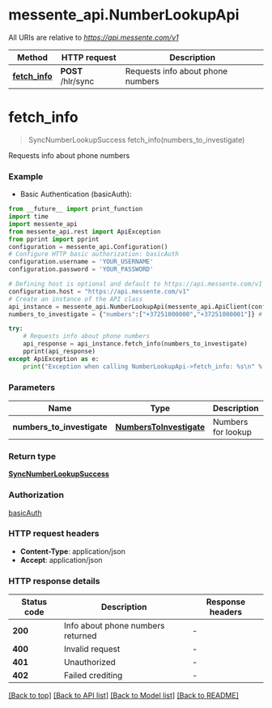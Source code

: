 # messente_api.NumberLookupApi

All URIs are relative to *https://api.messente.com/v1*

Method | HTTP request | Description
------------- | ------------- | -------------
[**fetch_info**](NumberLookupApi.md#fetch_info) | **POST** /hlr/sync | Requests info about phone numbers


# **fetch_info**
> SyncNumberLookupSuccess fetch_info(numbers_to_investigate)

Requests info about phone numbers

### Example

* Basic Authentication (basicAuth):
```python
from __future__ import print_function
import time
import messente_api
from messente_api.rest import ApiException
from pprint import pprint
configuration = messente_api.Configuration()
# Configure HTTP basic authorization: basicAuth
configuration.username = 'YOUR_USERNAME'
configuration.password = 'YOUR_PASSWORD'

# Defining host is optional and default to https://api.messente.com/v1
configuration.host = "https://api.messente.com/v1"
# Create an instance of the API class
api_instance = messente_api.NumberLookupApi(messente_api.ApiClient(configuration))
numbers_to_investigate = {"numbers":["+37251000000","+37251000001"]} # NumbersToInvestigate | Numbers for lookup

try:
    # Requests info about phone numbers
    api_response = api_instance.fetch_info(numbers_to_investigate)
    pprint(api_response)
except ApiException as e:
    print("Exception when calling NumberLookupApi->fetch_info: %s\n" % e)
```

### Parameters

Name | Type | Description  | Notes
------------- | ------------- | ------------- | -------------
 **numbers_to_investigate** | [**NumbersToInvestigate**](NumbersToInvestigate.md)| Numbers for lookup | 

### Return type

[**SyncNumberLookupSuccess**](SyncNumberLookupSuccess.md)

### Authorization

[basicAuth](../README.md#basicAuth)

### HTTP request headers

 - **Content-Type**: application/json
 - **Accept**: application/json

### HTTP response details
| Status code | Description | Response headers |
|-------------|-------------|------------------|
**200** | Info about phone numbers returned |  -  |
**400** | Invalid request |  -  |
**401** | Unauthorized |  -  |
**402** | Failed crediting |  -  |

[[Back to top]](#) [[Back to API list]](../README.md#documentation-for-api-endpoints) [[Back to Model list]](../README.md#documentation-for-models) [[Back to README]](../README.md)

